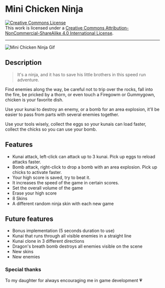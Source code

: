 # Mini Chicken Ninja

<a rel="license" href="http://creativecommons.org/licenses/by-nc-sa/4.0/"><img alt="Creative Commons License" style="border-width:0" src="https://i.creativecommons.org/l/by-nc-sa/4.0/80x15.png" /></a><br />This work is licensed under a <a rel="license" href="http://creativecommons.org/licenses/by-nc-sa/4.0/">Creative Commons Attribution-NonCommercial-ShareAlike 4.0 International License</a>.

---

![Mini Chicken Ninja Gif](/Doc/MiniChickenNinjaGif.gif)

## Description

> It's a ninja, and it has to save his little brothers in this speed run adventure.

Find enemies along the way, be careful not to trip over the rocks, fall into the fire, be pricked by a thorn, or even touch a Firegowm or Gummygown, chicken is your favorite dish.

Use your kunai to destroy an enemy, or a bomb for an area explosion, it'll be easier to pass from parts with several enemies together.

Use your tools wisely, collect the eggs so your kunais can load faster, collect the chicks so you can use your bomb.


## Features

- Kunai attack, left-click can attack up to 3 kunai. Pick up eggs to reload attacks faster.
- Bomb attack, right-click to drop a bomb with an area explosion. Pick up chicks to activate faster.
- Your high score is saved, try to beat it.
- It increases the speed of the game in certain scores.
- Set the overall volume of the game
- Erase your high score
- 8 Skins
- A different random ninja skin with each new game

## Future features

- Bonus implementation (5 seconds duration to use)
- Kunai that runs through all visible enemies in a straight line
- Kunai clone in 3 different directions
- Dragon's breath bomb destroys all enemies visible on the scene
- New skins
- New enemies


### Special thanks

To my daughter for always encouraging me in game development :heartpulse:
